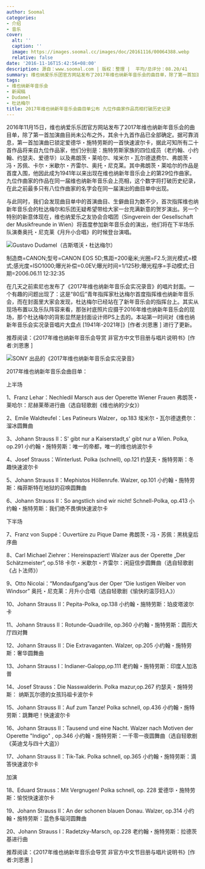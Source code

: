 ```yaml
---
author: Soomal
categories:
- 介绍
- 音乐
cover:
  alt: ''
  caption: ''
  image: https://images.soomal.cc/images/doc/20161116/00064388.webp
  relative: false
date: '2016-11-16T15:42:56+08:00'
description: 源自：www.soomal.com | 版权：整理 |  平均/总评分：08.20/41
summary: 维也纳爱乐乐团官方网站发布了2017年维也纳新年音乐会的曲目单，除了第一首加演曲目尚未公布之外，其余十九首作品已全部确定。据可靠消息，第一首加演曲已锁定爱德华・施特劳斯的一首快速波尔卡，据此可知所有二十首作品将来自九位作品家……
tags:
- 维也纳新年音乐会
- 新闻稿
- Dudamel
- 杜达梅尔
title: 2017年维也纳新年音乐会曲目单公布 九位作曲家作品亮相打破历史记录
---
```


2016年11月15日，维也纳爱乐乐团官方网站发布了2017年维也纳新年音乐会的曲目单，除了第一首加演曲目尚未公布之外，其余十九首作品已全部确定。据可靠消息，第一首加演曲已锁定爱德华・施特劳斯的一首快速波尔卡，据此可知所有二十首作品将来自九位作品家，他们分别是：施特劳斯家族的四位成员（老约翰、小约翰、约瑟夫、爱德华）以及弗朗茨・莱哈尔、埃米尔・瓦尔德退费尔、弗朗茨・冯・苏佩、卡尔・米歇尔・齐雷尔、奥托・尼克莱。其中弗朗茨・莱哈尔的作品是首度入围，他因此成为1941年以来出现在维也纳新年音乐会上的第29位作曲家。九位作曲家的作品在同一届维也纳新年音乐会上亮相，这个数字将打破历史纪录，在此之前最多只有八位作曲家的名字会在同一届演出的曲目单中出现。

与此同时，我们会发现曲目单中的首演曲目、生僻曲目为数不少，首次指挥维也纳新年音乐会的杜达梅尔和乐团无疑希望带给大家一台充满新意的贺岁演出。另一个特别的新意体现在，维也纳爱乐之友协会合唱团（Singverein der Gesellschaft der Musikfreunde in Wien）将首度参加新年音乐会的演出，他们将在下半场乐队演奏奥托・尼克莱《月升小合唱》的时候登台演唱。

![Gustavo Dudamel（古斯塔沃・杜达梅尔）](https://images.soomal.cc/images/doc/20160101/00057598.webp)

制造商=CANON;型号=CANON EOS 5D;焦距=200毫米;光圈=F2.5;测光模式=模式;感光度=ISO1000;曝光补偿=0.0EV;曝光时间=1/125秒;曝光程序=手动模式;日期=2006.06.11 12:32:35



在几天之前索尼也发布了《2017年维也纳新年音乐会实况录音》的唱片封面。一个有趣的问题出现了：这是“80后”青年指挥家杜达梅尔首度指挥维也纳新年音乐会，而在封面里大家会发现，杜达梅尔已经站在了新年音乐会的指挥台上。其实从现场布置以及乐队阵容来看，那张衬底照片应摄于2016年维也纳新年音乐会的现场，那个杜达梅尔的背影显然是封面设计师PS上去的。本站第一时间对《维也纳新年音乐会实况录音唱片大盘点 [1941年-2021年]》[作者:刘恩惠 ]
进行了更新。

推荐阅读：《2017年维也纳新年音乐会导赏 非官方中文节目册与唱片说明书》[作者:刘恩惠 ]


![SONY 出品的《2017年维也纳新年音乐会实况录音》](https://images.soomal.cc/images/doc/20161115/00064387.webp)





2017年维也纳新年音乐会曲目单：


上半场

1、Franz Lehar：Nechledil Marsch aus der Operette Wiener Frauen
弗朗茨・莱哈尔：尼赫莱蒂进行曲（选自轻歌剧《维也纳的少女》）

2、Emile Waldteufel：Les Patineurs Walzer，op.183
埃米尔・瓦尔德退费尔：溜冰圆舞曲

3、Johann Strauss II：S' gibt nur a Kaiserstadt,s' gibt nur a Wien. Polka, op.291
小约翰・施特劳斯：唯一的帝都，唯一的维也纳波尔卡

4、Josef Strauss：Winterlust. Polka (schnell), op.121
约瑟夫・施特劳斯：冬趣快速波尔卡

5、Johann Strauss II：Mephistos Höllenrufe. Walzer, op.101
小约翰・施特劳斯：梅菲斯特在地狱的召唤圆舞曲

6、Johann Strauss II：So angstlich sind wir nicht! Schnell-Polka, op.413
小约翰・施特劳斯：我们绝不畏惧快速波尔卡

下半场

7、Franz von Suppé：Ouvertüre zu Pique Dame
弗朗茨・冯・苏佩：黑桃皇后序曲

8、Carl Michael Ziehrer：Hereinspaziert! Walzer aus der Operette „Der Schätzmeister“, op.518
卡尔・米歇尔・齐雷尔：闲庭信步圆舞曲（选自轻歌剧《占卜法师》）

9、Otto Nicolai：“Mondaufgang”aus der Oper “Die lustigen Weiber von Windsor”
奥托・尼克莱：月升小合唱（选自轻歌剧《愉快的温莎妇人》）

10、Johann Strauss II：Pepita-Polka, op.138
小约翰・施特劳斯：珀皮塔波尔卡

11、Johann Strauss II：Rotunde-Quadrille, op.360
小约翰・施特劳斯：圆形大厅四对舞

12、Johann Strauss II：Die Extravaganten. Walzer, op.205
小约翰・施特劳斯：奢华圆舞曲

13、Johann Strauss I：Indianer-Galopp,op.111
老约翰・施特劳斯：印度人加洛普

14、Josef Strauss：Die Nasswalderin. Polka mazur,op.267
约瑟夫・施特劳斯： 纳斯瓦尔德的女孩玛祖卡波尔卡

15、Johann Strauss II：Auf zum Tanze! Polka schnell, op.436
小约翰・施特劳斯：跳舞吧！快速波尔卡

16、Johann Strauss II：Tausend und eine Nacht. Walzer nach Motiven der Operette "Indigo" , op.346
小约翰・施特劳斯：一千零一夜圆舞曲（选自轻歌剧《英迪戈与四十大盗》）

17、Johann Strauss II：Tik-Tak. Polka schnell, op.365
小约翰・施特劳斯：滴答快速波尔卡

加演

18、Eduard Strauss：Mit Vergnugen! Polka schnell, op. 228
爱德华・施特劳斯：愉悦快速波尔卡

19、Johann Strauss II：An der schonen blauen Donau. Walzer, op.314
小约翰・施特劳斯：蓝色多瑙河圆舞曲

20、Johann Strauss I：Radetzky-Marsch, op.228
老约翰・施特劳斯：拉德茨基进行曲


推荐阅读：《2017年维也纳新年音乐会导赏 非官方中文节目册与唱片说明书》[作者:刘恩惠 ]